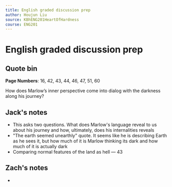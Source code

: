 ```yaml
---
title: English graded discussion prep
author: Houjun Liu
source: KBhENG201HeartOfHardness
course: ENG201
---
```


# English graded discussion prep

## Quote bin

**Page Numbers**: 16, 42, 43, 44, 46, 47, 51, 60

How does Marlow’s inner perspective come into dialog with the darkness along his journey?


## Jack's notes
- This asks two questions. What does Marlow's language reveal to us about his journey and how, ultimately, does his internalities reveals
- "The earth seemed unearthly" quote. It seems like he is describing Earth as he sees it, but how much of it is Marlow thinking its dark and how much of it is actually dark
- Comparing normal features of the land as hell — 43





## Zach's notes

- 
